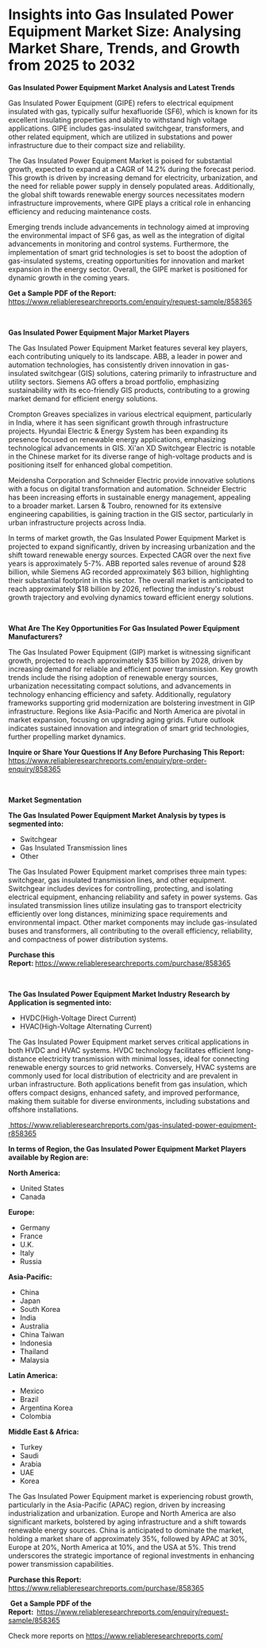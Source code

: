 <p><h1>Insights into Gas Insulated Power Equipment Market Size: Analysing Market Share, Trends, and Growth from 2025 to 2032</h1></p><p><strong>Gas Insulated Power Equipment Market Analysis and Latest Trends</strong></p>
<p><p>Gas Insulated Power Equipment (GIPE) refers to electrical equipment insulated with gas, typically sulfur hexafluoride (SF6), which is known for its excellent insulating properties and ability to withstand high voltage applications. GIPE includes gas-insulated switchgear, transformers, and other related equipment, which are utilized in substations and power infrastructure due to their compact size and reliability. </p><p>The Gas Insulated Power Equipment Market is poised for substantial growth, expected to expand at a CAGR of 14.2% during the forecast period. This growth is driven by increasing demand for electricity, urbanization, and the need for reliable power supply in densely populated areas. Additionally, the global shift towards renewable energy sources necessitates modern infrastructure improvements, where GIPE plays a critical role in enhancing efficiency and reducing maintenance costs.</p><p>Emerging trends include advancements in technology aimed at improving the environmental impact of SF6 gas, as well as the integration of digital advancements in monitoring and control systems. Furthermore, the implementation of smart grid technologies is set to boost the adoption of gas-insulated systems, creating opportunities for innovation and market expansion in the energy sector. Overall, the GIPE market is positioned for dynamic growth in the coming years.</p></p>
<p><strong>Get a Sample PDF of the Report:&nbsp;</strong> <a href="https://www.reliableresearchreports.com/enquiry/request-sample/858365?utm_campaign=2480&utm_medium=2&utm_source=Github&utm_content=ia&utm_term=13022025&utm_id=gas-insulated-power-equipment">https://www.reliableresearchreports.com/enquiry/request-sample/858365</a></p>
<p>&nbsp;</p>
<p><strong>Gas Insulated Power Equipment Major Market Players</strong></p>
<p><p>The Gas Insulated Power Equipment Market features several key players, each contributing uniquely to its landscape. ABB, a leader in power and automation technologies, has consistently driven innovation in gas-insulated switchgear (GIS) solutions, catering primarily to infrastructure and utility sectors. Siemens AG offers a broad portfolio, emphasizing sustainability with its eco-friendly GIS products, contributing to a growing market demand for efficient energy solutions.</p><p>Crompton Greaves specializes in various electrical equipment, particularly in India, where it has seen significant growth through infrastructure projects. Hyundai Electric & Energy System has been expanding its presence focused on renewable energy applications, emphasizing technological advancements in GIS. Xi'an XD Switchgear Electric is notable in the Chinese market for its diverse range of high-voltage products and is positioning itself for enhanced global competition.</p><p>Meidensha Corporation and Schneider Electric provide innovative solutions with a focus on digital transformation and automation. Schneider Electric has been increasing efforts in sustainable energy management, appealing to a broader market. Larsen & Toubro, renowned for its extensive engineering capabilities, is gaining traction in the GIS sector, particularly in urban infrastructure projects across India.</p><p>In terms of market growth, the Gas Insulated Power Equipment Market is projected to expand significantly, driven by increasing urbanization and the shift toward renewable energy sources. Expected CAGR over the next five years is approximately 5-7%. ABB reported sales revenue of around $28 billion, while Siemens AG recorded approximately $63 billion, highlighting their substantial footprint in this sector. The overall market is anticipated to reach approximately $18 billion by 2026, reflecting the industry's robust growth trajectory and evolving dynamics toward efficient energy solutions.</p></p>
<p>&nbsp;</p>
<p><strong>What Are The Key Opportunities For Gas Insulated Power Equipment Manufacturers?</strong></p>
<p><p>The Gas Insulated Power Equipment (GIP) market is witnessing significant growth, projected to reach approximately $35 billion by 2028, driven by increasing demand for reliable and efficient power transmission. Key growth trends include the rising adoption of renewable energy sources, urbanization necessitating compact solutions, and advancements in technology enhancing efficiency and safety. Additionally, regulatory frameworks supporting grid modernization are bolstering investment in GIP infrastructure. Regions like Asia-Pacific and North America are pivotal in market expansion, focusing on upgrading aging grids. Future outlook indicates sustained innovation and integration of smart grid technologies, further propelling market dynamics.</p></p>
<p><strong>Inquire or Share Your Questions If Any Before Purchasing This Report:</strong> <a href="https://www.reliableresearchreports.com/enquiry/pre-order-enquiry/858365?utm_campaign=2480&utm_medium=2&utm_source=Github&utm_content=ia&utm_term=13022025&utm_id=gas-insulated-power-equipment">https://www.reliableresearchreports.com/enquiry/pre-order-enquiry/858365</a></p>
<p>&nbsp;</p>
<p><strong>Market Segmentation</strong></p>
<p><strong>The Gas Insulated Power Equipment Market Analysis by types is segmented into:</strong></p>
<p><ul><li>Switchgear</li><li>Gas Insulated Transmission lines</li><li>Other</li></ul></p>
<p><p>The Gas Insulated Power Equipment market comprises three main types: switchgear, gas insulated transmission lines, and other equipment. Switchgear includes devices for controlling, protecting, and isolating electrical equipment, enhancing reliability and safety in power systems. Gas insulated transmission lines utilize insulating gas to transport electricity efficiently over long distances, minimizing space requirements and environmental impact. Other market components may include gas-insulated buses and transformers, all contributing to the overall efficiency, reliability, and compactness of power distribution systems.</p></p>
<p><strong>Purchase this Report:&nbsp;</strong><a href="https://www.reliableresearchreports.com/purchase/858365?utm_campaign=2480&utm_medium=2&utm_source=Github&utm_content=ia&utm_term=13022025&utm_id=gas-insulated-power-equipment">https://www.reliableresearchreports.com/purchase/858365</a></p>
<p>&nbsp;</p>
<p><strong>The Gas Insulated Power Equipment Market Industry Research by Application is segmented into:</strong></p>
<p><ul><li>HVDC(High-Voltage Direct Current)</li><li>HVAC(High-Voltage Alternating Current)</li></ul></p>
<p><p>The Gas Insulated Power Equipment market serves critical applications in both HVDC and HVAC systems. HVDC technology facilitates efficient long-distance electricity transmission with minimal losses, ideal for connecting renewable energy sources to grid networks. Conversely, HVAC systems are commonly used for local distribution of electricity and are prevalent in urban infrastructure. Both applications benefit from gas insulation, which offers compact designs, enhanced safety, and improved performance, making them suitable for diverse environments, including substations and offshore installations.</p></p>
<p><a href="https://www.reliableresearchreports.com/gas-insulated-power-equipment-r858365?utm_campaign=2480&utm_medium=2&utm_source=Github&utm_content=ia&utm_term=13022025&utm_id=gas-insulated-power-equipment">&nbsp;https://www.reliableresearchreports.com/gas-insulated-power-equipment-r858365</a></p>
<p><strong>In terms of Region, the Gas Insulated Power Equipment Market Players available by Region are:</strong></p>
<p>
    <p> <strong> North America: </strong>
        <ul>
            <li>United States</li>
            <li>Canada</li>
        </ul>
        </p> 
    <p> <strong> Europe: </strong>
        <ul>
            <li>Germany</li>
            <li>France</li>
            <li>U.K.</li>
            <li>Italy</li>
            <li>Russia</li>
        </ul>
        </p> 
    <p> <strong> Asia-Pacific: </strong>
        <ul>
            <li>China</li>
            <li>Japan</li>
            <li>South Korea</li>
            <li>India</li>
            <li>Australia</li>
            <li>China Taiwan</li>
            <li>Indonesia</li>
            <li>Thailand</li>
            <li>Malaysia</li>
        </ul>
        </p> 
    <p> <strong> Latin America: </strong>
        <ul>
            <li>Mexico</li>
            <li>Brazil</li>
            <li>Argentina Korea</li>
            <li>Colombia</li>
        </ul>
        </p> 
    <p> <strong> Middle East & Africa: </strong>
        <ul>
            <li>Turkey</li>
            <li>Saudi</li>
            <li>Arabia</li>
            <li>UAE</li>
            <li>Korea</li>
        </ul>
    </p>
    </p>
<p><p>The Gas Insulated Power Equipment market is experiencing robust growth, particularly in the Asia-Pacific (APAC) region, driven by increasing industrialization and urbanization. Europe and North America are also significant markets, bolstered by aging infrastructure and a shift towards renewable energy sources. China is anticipated to dominate the market, holding a market share of approximately 35%, followed by APAC at 30%, Europe at 20%, North America at 10%, and the USA at 5%. This trend underscores the strategic importance of regional investments in enhancing power transmission capabilities.</p></p>
<p><strong>Purchase this Report: </strong><a href="https://www.reliableresearchreports.com/purchase/858365?utm_campaign=2480&utm_medium=2&utm_source=Github&utm_content=ia&utm_term=13022025&utm_id=gas-insulated-power-equipment">https://www.reliableresearchreports.com/purchase/858365</a></p>
<p>&nbsp;<strong>Get a Sample PDF of the Report:&nbsp;&nbsp;</strong><a href="https://www.reliableresearchreports.com/enquiry/request-sample/858365?utm_campaign=2480&utm_medium=2&utm_source=Github&utm_content=ia&utm_term=13022025&utm_id=gas-insulated-power-equipment">https://www.reliableresearchreports.com/enquiry/request-sample/858365</a></p>
<p><strong></strong></p>
<p>Check more reports on <a href="https://www.reliableresearchreports.com/?utm_campaign=2480&utm_medium=2&utm_source=Github&utm_content=ia&utm_term=13022025&utm_id=gas-insulated-power-equipment">https://www.reliableresearchreports.com/</a></p>